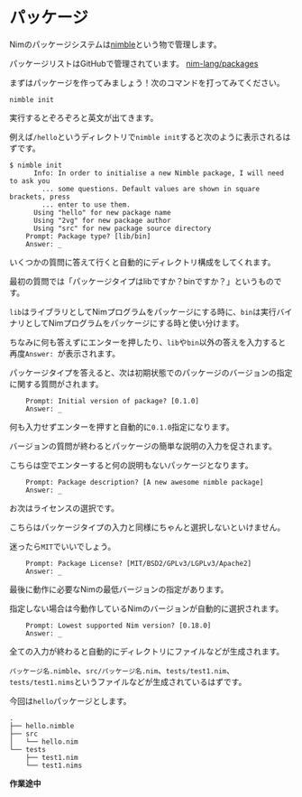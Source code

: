 # パッケージ

Nimのパッケージシステムは[nimble](https://github.com/nim-lang/nimble)という物で管理します。

パッケージリストはGitHubで管理されています。 [nim-lang/packages](https://github.com/nim-lang/packages)

まずはパッケージを作ってみましょう！次のコマンドを打ってみてください。

```shell
nimble init
```

実行するとぞろぞろと英文が出てきます。

例えば`/hello`というディレクトリで`nimble init`すると次のように表示されるはずです。

```shell
$ nimble init
      Info: In order to initialise a new Nimble package, I will need to ask you
        ... some questions. Default values are shown in square brackets, press
        ... enter to use them.
      Using "hello" for new package name
      Using "2vg" for new package author
      Using "src" for new package source directory
    Prompt: Package type? [lib/bin]
    Answer: _
```

いくつかの質問に答えて行くと自動的にディレクトリ構成をしてくれます。

最初の質問では「パッケージタイプはlibですか？binですか？」というものです。

`lib`はライブラリとしてNimプログラムをパッケージにする時に、`bin`は実行バイナリとしてNimプログラムをパッケージにする時と使い分けます。

ちなみに何も答えずにエンターを押したり、`lib`や`bin`以外の答えを入力すると再度`Answer: `が表示されます。

パッケージタイプを答えると、次は初期状態でのパッケージのバージョンの指定に関する質問がされます。

```shell
    Prompt: Initial version of package? [0.1.0]
    Answer: _
```

何も入力せずエンターを押すと自動的に`0.1.0`指定になります。

バージョンの質問が終わるとパッケージの簡単な説明の入力を促されます。

こちらは空でエンターすると何の説明もないパッケージとなります。

```shell
    Prompt: Package description? [A new awesome nimble package]
    Answer: _
```

お次はライセンスの選択です。

こちらはパッケージタイプの入力と同様にちゃんと選択しないといけません。

迷ったら`MIT`でいいでしょう。

```shell
    Prompt: Package License? [MIT/BSD2/GPLv3/LGPLv3/Apache2]
    Answer: _
```

最後に動作に必要なNimの最低バージョンの指定があります。

指定しない場合は今動作しているNimのバージョンが自動的に選択されます。

```shell
    Prompt: Lowest supported Nim version? [0.18.0]
    Answer: _
```

全ての入力が終わると自動的にディレクトリにファイルなどが生成されます。

`パッケージ名.nimble`、`src/パッケージ名.nim`、`tests/test1.nim`、`tests/test1.nims`というファイルなどが生成されているはずです。

今回は`hello`パッケージとします。

```shell
.
├── hello.nimble
├── src
│   └── hello.nim
└── tests
    ├── test1.nim
    └── test1.nims
```

**作業途中**